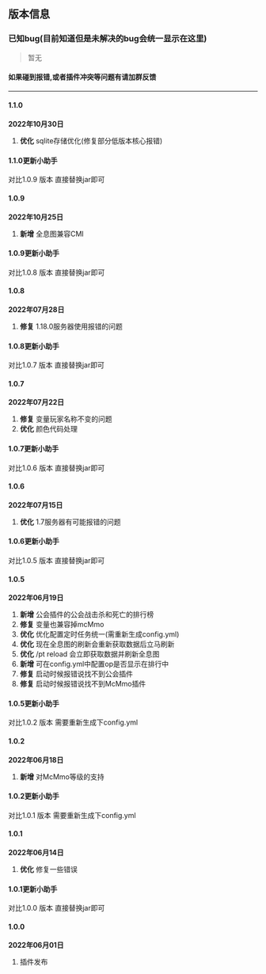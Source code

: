 ## 版本信息

### 已知bug(目前知道但是未解决的bug会统一显示在这里)

> 暂无

#### 如果碰到报错,或者插件冲突等问题有请加群反馈

------------

#### 1.1.0
**2022年10月30日**
1. **优化** sqlite存储优化(修复部分低版本核心报错)

#### 1.1.0更新小助手
对比1.0.9 版本 直接替换jar即可

#### 1.0.9
**2022年10月25日**
1. **新增** 全息图兼容CMI

#### 1.0.9更新小助手
对比1.0.8 版本 直接替换jar即可

#### 1.0.8
**2022年07月28日**
1. **修复** 1.18.0服务器使用报错的问题

#### 1.0.8更新小助手
对比1.0.7 版本 直接替换jar即可

#### 1.0.7
**2022年07月22日**
1. **修复** 变量玩家名称不变的问题
2. **优化** 颜色代码处理

#### 1.0.7更新小助手
对比1.0.6 版本 直接替换jar即可

#### 1.0.6
**2022年07月15日**
1. **优化** 1.7服务器有可能报错的问题

#### 1.0.6更新小助手
对比1.0.5 版本 直接替换jar即可

#### 1.0.5
**2022年06月19日**
1. **新增** 公会插件的公会战击杀和死亡的排行榜
2. **修复** 变量也兼容掉mcMmo
3. **优化** 优化配置定时任务统一(需重新生成config.yml)
4. **优化** 现在全息图的刷新会重新获取数据后立马刷新
5. **优化** /pt reload 会立即获取数据并刷新全息图
6. **新增** 可在config.yml中配置op是否显示在排行中
7. **修复** 启动时候报错说找不到公会插件
8. **修复** 启动时候报错说找不到McMmo插件

#### 1.0.5更新小助手
对比1.0.2 版本 需要重新生成下config.yml

#### 1.0.2
**2022年06月18日**
1. **新增** 对McMmo等级的支持

#### 1.0.2更新小助手
对比1.0.1 版本 需要重新生成下config.yml

#### 1.0.1
**2022年06月14日**
1. **优化** 修复一些错误

#### 1.0.1更新小助手
对比1.0.0 版本 直接替换jar即可

#### 1.0.0
**2022年06月01日**
1. 插件发布